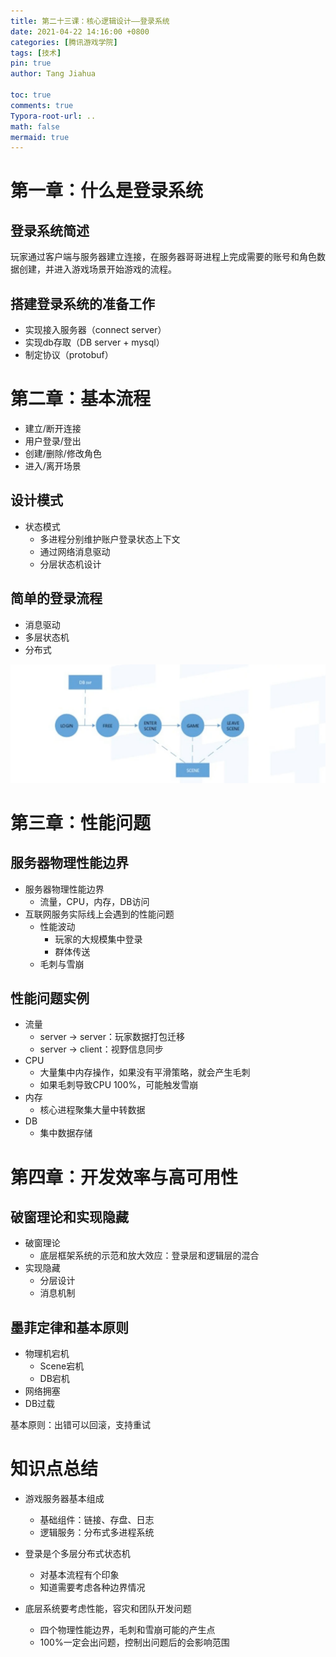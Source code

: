 ```yaml
---
title: 第二十三课：核心逻辑设计——登录系统
date: 2021-04-22 14:16:00 +0800
categories: [腾讯游戏学院]
tags: [技术]
pin: true
author: Tang Jiahua

toc: true
comments: true
Typora-root-url: ..
math: false
mermaid: true
---
```


# 第一章：什么是登录系统

## 登录系统简述

玩家通过客户端与服务器建立连接，在服务器哥哥进程上完成需要的账号和角色数据创建，并进入游戏场景开始游戏的流程。

## 搭建登录系统的准备工作

- 实现接入服务器（connect server）
- 实现db存取（DB server + mysql）
- 制定协议（protobuf）

# 第二章：基本流程

- 建立/断开连接
- 用户登录/登出
- 创建/删除/修改角色
- 进入/离开场景



## 设计模式

- 状态模式
  - 多进程分别维护账户登录状态上下文
  - 通过网络消息驱动
  - 分层状态机设计

## 简单的登录流程

- 消息驱动
- 多层状态机
- 分布式

 ![Screen Shot 2021-04-22 at 14.53.01](/assets/blog_res/2021-04-22-deng-lu-xi-tong.assets/Screen%20Shot%202021-04-22%20at%2014.53.01.png)

# 第三章：性能问题

## 服务器物理性能边界

- 服务器物理性能边界
  - 流量，CPU，内存，DB访问
- 互联网服务实际线上会遇到的性能问题
  - 性能波动
    - 玩家的大规模集中登录
    - 群体传送
  - 毛刺与雪崩

## 性能问题实例

- 流量
  - server -> server：玩家数据打包迁移
  - server -> client：视野信息同步
- CPU
  - 大量集中内存操作，如果没有平滑策略，就会产生毛刺
  - 如果毛刺导致CPU 100%，可能触发雪崩
- 内存
  - 核心进程聚集大量中转数据
- DB
  - 集中数据存储

# 第四章：开发效率与高可用性

## 破窗理论和实现隐藏

- 破窗理论
  - 底层框架系统的示范和放大效应：登录层和逻辑层的混合
- 实现隐藏
  - 分层设计
  - 消息机制

## 墨菲定律和基本原则

- 物理机宕机
  - Scene宕机
  - DB宕机
- 网络拥塞
- DB过载

基本原则：出错可以回滚，支持重试

# 知识点总结

- 游戏服务器基本组成

  - 基础组件：链接、存盘、日志
  - 逻辑服务：分布式多进程系统

- 登录是个多层分布式状态机

  - 对基本流程有个印象
  - 知道需要考虑各种边界情况

- 底层系统要考虑性能，容灾和团队开发问题

  - 四个物理性能边界，毛刺和雪崩可能的产生点
  - 100%一定会出问题，控制出问题后的会影响范围

  

